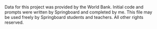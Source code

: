 Data for this project was provided by the World Bank. 
Initial code and prompts were written by Springboard and completed by me.
This file may be used freely by Springboard students and teachers. All other rights reserved.
